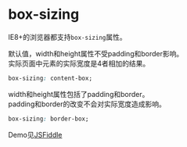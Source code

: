 # box-sizing
IE8+的浏览器都支持`box-sizing`属性。

默认值，width和height属性不受padding和border影响。  
实际页面中元素的实际宽度是4者相加的结果。
```css
box-sizing: content-box;
```

width和height属性包括了padding和border。  
padding和border的改变不会对实际宽度造成影响。
```css
box-sizing: border-box;
```

Demo见[JSFiddle](https://jsfiddle.net/keqingrong/sqky3wwa/)
